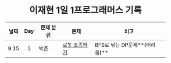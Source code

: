 <div align="center">
  
# 이재현 1일 1프로그래머스 기록

| 날짜 | Day | 문제 분류 | 문제                     | 비고                          |
| :--: | :-: | --------- | ------------------------ | ----------------------------- |
| 9.15 |  1  | 백준      | [로봇 조종하기](./0915/) | BFS로 낚는 DP문제**(어려움)** |

</div>
